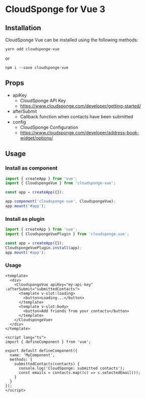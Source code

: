 # CloudSponge for Vue 3

## Installation

CloudSponge Vue can be installed using the following methods:

```
yarn add cloudsponge-vue
```

or

```
npm i --save cloudsponge-vue
```

## Props

- apiKey
  - CloudSponge API Key
  - https://www.cloudsponge.com/developer/getting-started/
- afterSubmit
  - Callback function when contacts have been submitted
- config
  - CloudSponge Configuration
  - https://www.cloudsponge.com/developer/address-book-widget/options/

## Usage

### Install as component

```javascript
import { createApp } from 'vue';
import { CloudspongeVue } from 'cloudsponge-vue';

const app = createApp({});

app.component('cloudsponge-vue', CloudspongeVue);
app.mount('#app');
```

### Install as plugin

```javascript
import { createApp } from 'vue';
import { CloudspongeVuePlugin } from 'cloudsponge-vue';

const app = createApp({});
CloudspongeVuePlugin.install(app);
app.mount('#app');
```

### Usage

```vue
<template>
  <div>
    <CloudspongeVue apiKey="my-api-key" :afterSubmit="submittedContacts">
      <template v-slot:loading>
        <button>Loading...</button>
      </template>
      <template v-slot:body>
        <button>Add friends from your contacts</button>
      </template>
    </CloudspongeVue>
  </div>
</template>

<script lang="ts">
import { defineComponent } from 'vue';

export default defineComponent({
  name: 'MyComponent',
  methods: {
    submittedContacts(contacts) {
      console.log('CloudSponge: submitted contacts');
      const emails = contacts.map((c) => c.selectedEmail());
    }
  }
});
</script>
```
